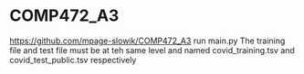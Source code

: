 # COMP472_A3
https://github.com/mpage-slowik/COMP472_A3
run main.py
The training file and test file must be at teh same level and named covid_training.tsv and covid_test_public.tsv respectively